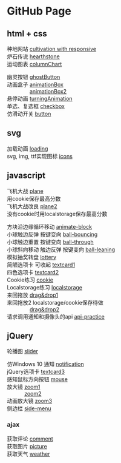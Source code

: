 # GitHub Page
## html + css
种地网站 [cultivation with responsive](https://yukiii8102.github.io/html+css/cultivation/)  
炉石传说 [hearthstone](https://yukiii8102.github.io/html+css/hearthstone/)  
运动图表 [columnChart](https://yukiii8102.github.io/html+css/columnchart/column-chart.html)  

幽灵按钮 [ghostButton](https://yukiii8102.github.io/html+css/practices/ghost_button.html)  
动画盒子 [animationBox](https://yukiii8102.github.io/html+css/practices/animationbox.html)  
&emsp;&emsp;&emsp;&emsp; [animationBox2](https://yukiii8102.github.io/html+css/practices/animationbox2.html)  
悬停动画 [turningAnimation](https://yukiii8102.github.io/html+css/practices/turningAnimation.html)  
单选、复选框 [checkbox](https://yukiii8102.github.io/html+css/practices/checkbox.html)  
仿滑动开关 [button](https://yukiii8102.github.io/html+css/practices/button.html)
## svg
加载动画 [loading](https://yukiii8102.github.io/svg/loading.html)  
svg, img, ttf实现图标 [icons](https://yukiii8102.github.io/svg/icons.html)
## javascript
飞机大战 [plane](https://yukiii8102.github.io/javascript/plane-cookie/plane.html)  
用cookie保存最高分数  
飞机大战改良 [plane2](https://yukiii8102.github.io/javascript/plane-local/plane.html)  
没有cookie时用localstorage保存最高分数  

方块沿边缘循环移动 [animate-block](https://yukiii8102.github.io/javascript/practices/animate-block.html)  
小球触边反弹 按键变向 [ball-bouncing](https://yukiii8102.github.io/javascript/practices/keypress1-bounce.html)  
小球触边重置 按键变向 [ball-through](https://yukiii8102.github.io/javascript/practices/keypress2-through.html)  
小球斜向移动 触边反弹 按键变向 [ball-leaning](https://yukiii8102.github.io/javascript/practices/keypress3-lean.html)  
模拟抽奖转盘 [lottery](https://yukiii8102.github.io/javascript/practices/lottery.html)  
简陋选项卡 可收起 [textcard1](https://yukiii8102.github.io/javascript/practices/textcard1.html)  
四色选项卡 [textcard2](https://yukiii8102.github.io/javascript/practices/textcard2.html)  
Cookie练习 [cookie](https://yukiii8102.github.io/javascript/practices/cookie.html)  
Localstorage练习 [localstorage](https://yukiii8102.github.io/javascript/practices/localstorage.html)  
来回拖放 [drag&drop1](https://yukiii8102.github.io/javascript/practices/drag-drop.html)  
来回拖放2 localstorage/cookie保存待做  
&emsp;&emsp;&emsp;&emsp; [drag&drop2](https://yukiii8102.github.io/javascript/practices/drag-drop2.html)  
请求调用通知和摄像头的api [api-practice](https://yukiii8102.github.io/javascript/practices/api-notify.html)  
## jQuery
轮播图 [slider](https://yukiii8102.github.io/jQuery/slider/slider.html)  

仿Windows 10 通知 [notification](https://yukiii8102.github.io/jQuery/practices/toast.html)  
jQuery选项卡 [textcard3](https://yukiii8102.github.io/jQuery/practices/jQcard.html)  
感知鼠标方向按钮 [mouse](https://yukiii8102.github.io/jQuery/practices/mouse.html)  
放大镜 [zoom1](https://yukiii8102.github.io/jQuery/practices/zoom.html)  
&emsp;&emsp;&emsp; [zoom2](https://yukiii8102.github.io/jQuery/practices/zoom1.html)  
动画放大镜 [zoom3](https://yukiii8102.github.io/jQuery/practices/zoomclip.html)  
侧边栏 [side-menu](https://yukiii8102.github.io/jQuery/practices/side-menu.html)  
### ajax
获取评论 [comment](https://yukiii8102.github.io/jQuery/ajax/ajax1.html)  
获取图片 [picture](https://yukiii8102.github.io/jQuery/ajax/ajax2.html)  
获取天气 [weather](https://yukiii8102.github.io/jQuery/ajax/weather.html)